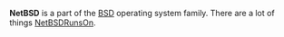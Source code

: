 **NetBSD** is a part of the [BSD](?BSD) operating system family. There are a lot of things [NetBSDRunsOn](?NetBSDRunsOn).
